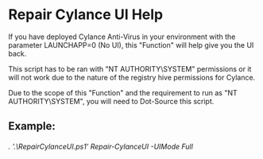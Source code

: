 # Repair Cylance UI Help

If you have deployed Cylance Anti-Virus in your environment with the parameter LAUNCHAPP=0 (No UI), this "Function" will help give you the UI back.

This script has to be ran with "NT AUTHORITY\SYSTEM" permissions or it will not work due to the nature of the registry hive permissions for Cylance.

Due to the scope of this "Function" and the requirement to run as "NT AUTHORITY\SYSTEM", you will need to Dot-Source this script.

## Example:
###### . '.\RepairCylanceUI.ps1' Repair-CylanceUI -UIMode Full